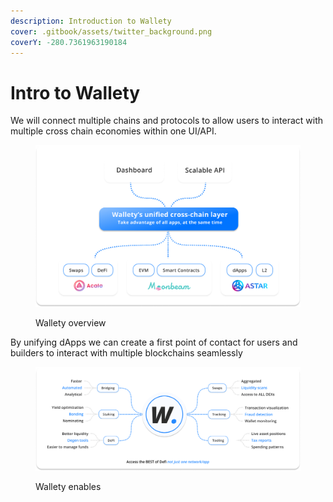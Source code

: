 ```yaml
---
description: Introduction to Wallety
cover: .gitbook/assets/twitter_background.png
coverY: -280.7361963190184
---
```


# Intro to Wallety

We will connect multiple chains and protocols to allow users to interact with multiple cross chain economies within one UI/API.

<figure><img src=".gitbook/assets/wallety-overview.png" alt=""><figcaption><p>Wallety overview</p></figcaption></figure>

By unifying dApps we can create a first point of contact for users and builders to interact with multiple blockchains seamlessly

<figure><img src=".gitbook/assets/wallety-enables (1).png" alt=""><figcaption><p>Wallety enables</p></figcaption></figure>
